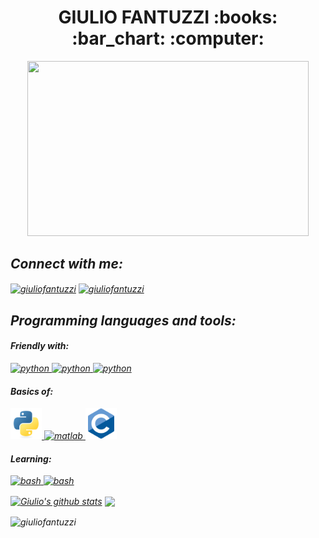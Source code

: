 <h1 align="center"> GIULIO FANTUZZI :books: :bar_chart: :computer:</h3></h1>
<p align="center"><img src="https://media1.giphy.com/media/qgQUggAC3Pfv687qPC/giphy.gif?cid=790b7611fe48214d2e27e3d29dda7c9d574b6cac2dcaa913&rid=giphy.gif&ct=g" width="450" height="280"> </p>
<h2 lign="left"><i>Connect with me:</h2>
<p align="left">

<a href="mailto:giulio.fantuzzi01@gmail.com"><img align="center" src="https://www.vectorlogo.zone/logos/gmail/gmail-icon.svg" alt="giuliofantuzzi" height="40" width="50" /></a>
<a href="mailto:GIULIO.FANTUZZI@ds.units.it"><img align="center" src="https://cdn.iconscout.com/icon/premium/png-512-thumb/student-email-2811801-2335937.png?f=avif&w=256" alt="giuliofantuzzi" height="40" width="50" /></a>
</p>

<h2 align="left">Programming languages and tools:</h2>
<p align="left">
<h4>Friendly with:</h4>
<a href="https://www.r-project.org/" target="_blank" rel="noreferrer"> <img src="https://www.vectorlogo.zone/logos/r-project/r-project-official.svg" alt="python" width="50" height="50"/> </a>
<a href="https://jupyter.org/" target="_blank" rel="noreferrer"> <img src="https://jupyter.org/assets/homepage/main-logo.svg" alt="python" width="50" height="50"/> </a>
<a href="https://www.latex-project.org/" target="_blank" rel="noreferrer"> <img src="https://i.stack.imgur.com/zHFFO.png" alt="python" width="80" height="40"/> </a>
<h4>Basics of:</h4>
<a href="https://www.python.org" target="_blank" rel="noreferrer"> <img src="https://raw.githubusercontent.com/devicons/devicon/master/icons/python/python-original.svg" alt="python" width="50" height="50"/> </a>
<a href="https://www.mathworks.com/" target="_blank" rel="noreferrer"> <img src="https://upload.wikimedia.org/wikipedia/commons/2/21/Matlab_Logo.png" alt="matlab" width="50" height="50"/> </a>
<a href="https://www.cprogramming.com/" target="_blank" rel="noreferrer"> <img src="https://raw.githubusercontent.com/devicons/devicon/master/icons/c/c-original.svg" alt="c" width="50" height="50"/> </a>
<h4>Learning:</h4>
<a href="https://julialang.org/" target="_blank" rel="noreferrer"> <img src="https://www.vectorlogo.zone/logos/julialang/julialang-icon.svg" alt="bash" width="45" height="45"/> </a>
<a href="https://www.gnu.org/software/bash/" target="_blank" rel="noreferrer"> <img src="https://bashlogo.com/img/symbol/svg/full_colored_dark.svg" alt="bash" width="60" height="60"/> </a>
 </p>
 <a href="https://github.com/giuliofantuzzi/github-readme-stats"><img align="center" src="https://github-readme-stats.vercel.app/api?username=giuliofantuzzi&show_icons=true&include_all_commits=true&theme=default&hide_border=false" alt="Giulio's github stats" /></a>  <a href="https://github.com/giuliofantuzzi/github-readme-stats"><img align="center" src="https://github-readme-stats.vercel.app/api/top-langs/?username=giuliofantuzzi&theme=default&hide_border=false" /></a> 
<p><img align="center" src="https://github-readme-streak-stats.herokuapp.com/?user=giuliofantuzzi&count_private=true&theme=default" alt="giuliofantuzzi" /></p>
